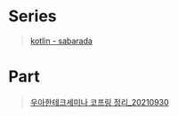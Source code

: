 # Series
> [kotlin - sabarada](https://sabarada.tistory.com/category/%ED%94%84%EB%A1%9C%EA%B7%B8%EB%9E%98%EB%B0%8D/kotlin)

# Part
> [우아한테크세미나 코프링 정리_20210930](https://jaeyeong951.medium.com/%EC%9A%B0%EC%95%84%ED%95%9C%ED%85%8C%ED%81%AC%EC%84%B8%EB%AF%B8%EB%82%98-%EC%BD%94%ED%94%84%EB%A7%81-%EC%A0%95%EB%A6%AC-eca1ddb337b5)
